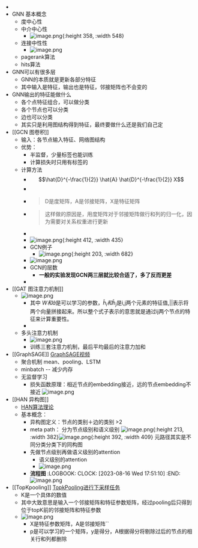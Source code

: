 -
- GNN 基本概念
	- 度中心性
	- 中介中心性
		- ![image.png](../assets/image_1692093598023_0.png){:height 358, :width 548}
	- 连接中性性
		- ![image.png](../assets/image_1692093631458_0.png)
	- pagerank算法
	- hits算法
- GNN可以有很多层
	- GNN的本质就是更新各部分特征
	- 其中输入是特征，输出也是特征，邻接矩阵也不会变的
- GNN输出的特征能做什么
	- 各个点特征组合，可以做分类
	- 各个节点也可以分类
	- 边也可以分类
	- 其实只是利用图结构得到特征，最终要做什么还是我们自己定
- [[GCN 图卷积]]
	- 输入：各节点输入特征、网络图结构
	- 优势：
		- 半监督，少量标签也能训练
		- 计算损失时只用有标签的
	- 计算方法
		- $$\hat{D}^{-\frac{1}{2}} \hat{A} \hat{D}^{-\frac{1}{2}} X$$
		-
		- > D是度矩阵，A是邻接矩阵，X是特征矩阵
		- > 这样做的原因是，用度矩阵对于邻接矩阵做行和列的归一化，因为需要对关系权重进行更新
		-
		- ![image.png](../assets/image_1692150768884_0.png){:height 412, :width 435}
		- GCN例子
			- ![image.png](../assets/image_1692151401298_0.png){:height 203, :width 682}
		- ![image.png](../assets/image_1692172116448_0.png)
		- GCN的层数
			- **一般的实验发现GCN两三层就比较合适了，多了反而更差**
		-
- [[GAT 图注意力机制]]
	- ![image.png](../assets/image_1692168105508_0.png)
		- 其中 $W和\hat{a}$是可以学习的参数，$\hat{h}_i和\hat{h}_j$是i,j两个元素的特征值,||表示将两个向量拼接起来。所以整个式子表示的意思就是通过ij两个节点的特征来计算重要性。
		-
	- 多头注意力机制
		- ![image.png](../assets/image_1692168489802_0.png)
		- 训练三套注意力机制，最后平均最后的注意力加和
- [[GraphSAGE]] [GraphSAGE视频](https://www.bilibili.com/video/BV1bM411j7Dn?p=10&vd_source=19d43a740c787dccf39bbc5751d77b0c)
	- 聚合机制 mean、pooling、LSTM
	- minbatch -- 减少内存
	- 无监督学习
		- 损失函数原理：相近节点的embedding接近，远的节点embedding不接近
		  ![image.png](../assets/image_1692175781988_0.png)
- [[HAN 异构图]]
	- [HAN算法理论](https://www.bilibili.com/video/BV1bM411j7Dn?p=19&vd_source=19d43a740c787dccf39bbc5751d77b0c)
	- 基本概念：
		- 异构图定义：节点的类别＋边的类别 >2
		- meta path： 分为节点级别和语义级别
		  ![image.png](../assets/image_1692177148003_0.png){:height 213, :width 382}![image.png](../assets/image_1692177692495_0.png){:height 392, :width 409}
		  元路径其实是不同分类分类下的同构图
		- 先做节点级别再做语义级别的attention
			- 语义级别的attention
			- ![image.png](../assets/image_1692179569437_0.png)
		- **流程图**
		  :LOGBOOK:
		  CLOCK: [2023-08-16 Wed 17:51:10]
		  :END:
		  ![image.png](../assets/image_1692179456945_0.png)
- [[TopKpooling]]    [TopkPooling进行下采样任务](https://www.bilibili.com/video/BV1j8411876K?p=21&vd_source=19d43a740c787dccf39bbc5751d77b0c)
	- K是一个具体的数值
	- 其中大致意思是输入一个邻接矩阵和特征参数矩阵，经过pooling后只得到位于topK前的邻接矩阵和特征参数
	- ![image.png](../assets/image_1692241272002_0.png)
		- X是特征参数矩阵，A是邻接矩阵``
		- p是可以学习的一个矩阵，y是得分，A根据得分将剔除过后的节点的相关行和列都删除